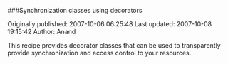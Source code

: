 ###Synchronization classes using decorators

Originally published: 2007-10-06 06:25:48
Last updated: 2007-10-08 19:15:42
Author: Anand 

This recipe provides decorator classes that can be used to transparently provide synchronization and access control to your resources.